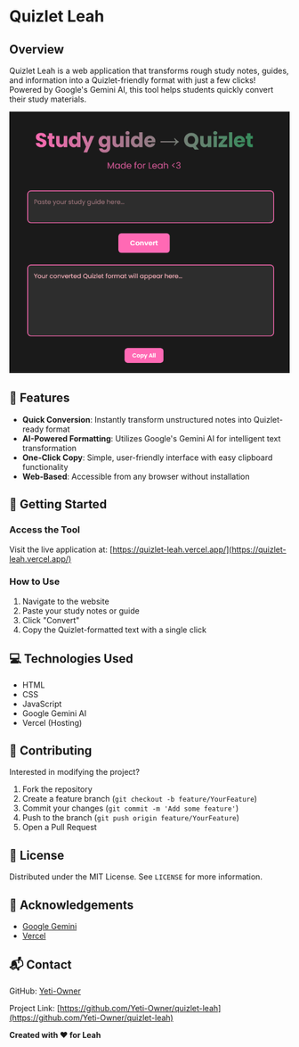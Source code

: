 # Quizlet Leah

## Overview

Quizlet Leah is a web application that transforms rough study notes, guides, and information into a Quizlet-friendly format with just a few clicks! Powered by Google's Gemini AI, this tool helps students quickly convert their study materials.

![Quizlet Leah Demo](./public/assets/example.png)

## 🌟 Features

- **Quick Conversion**: Instantly transform unstructured notes into Quizlet-ready format
- **AI-Powered Formatting**: Utilizes Google's Gemini AI for intelligent text transformation
- **One-Click Copy**: Simple, user-friendly interface with easy clipboard functionality
- **Web-Based**: Accessible from any browser without installation

## 🚀 Getting Started

### Access the Tool

Visit the live application at: [https://quizlet-leah.vercel.app/](https://quizlet-leah.vercel.app/)

### How to Use

1. Navigate to the website
2. Paste your study notes or guide
3. Click "Convert"
4. Copy the Quizlet-formatted text with a single click

## 💻 Technologies Used

- HTML
- CSS
- JavaScript
- Google Gemini AI
- Vercel (Hosting)

## 🤝 Contributing

Interested in modifying the project? 

1. Fork the repository
2. Create a feature branch (`git checkout -b feature/YourFeature`)
3. Commit your changes (`git commit -m 'Add some feature'`)
4. Push to the branch (`git push origin feature/YourFeature`)
5. Open a Pull Request

## 📝 License

Distributed under the MIT License. See `LICENSE` for more information.

## 🙏 Acknowledgements

- [Google Gemini](https://ai.google.dev/)
- [Vercel](https://vercel.com/)

## 📬 Contact

GitHub: [Yeti-Owner](https://github.com/Yeti-Owner)

Project Link: [https://github.com/Yeti-Owner/quizlet-leah](https://github.com/Yeti-Owner/quizlet-leah)

**Created with ❤️ for Leah**
